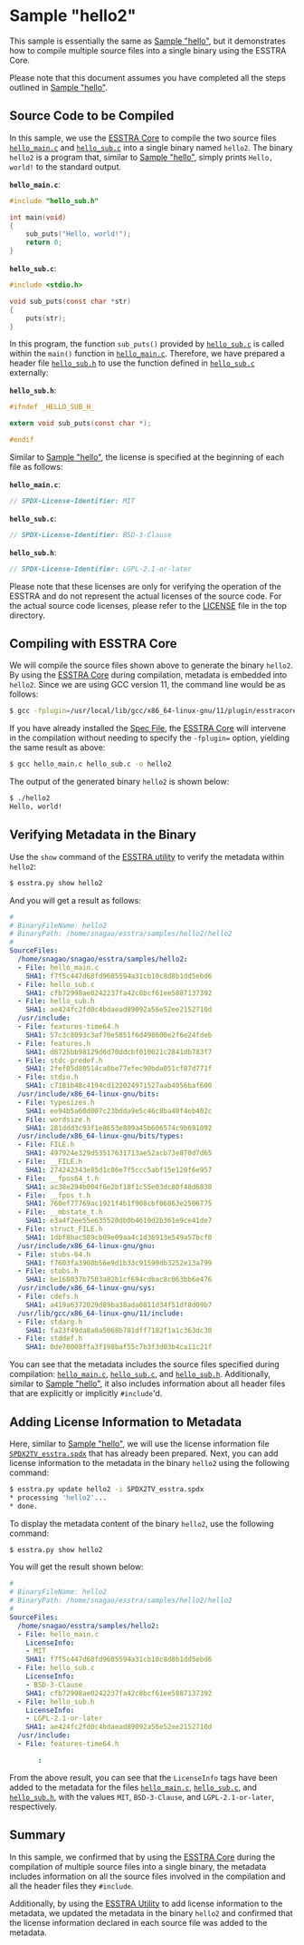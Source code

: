# Sample "hello2"

This sample is essentially the same as [Sample "hello"](../hello/README.md),
but it demonstrates how to compile multiple source files into a single binary
using the ESSTRA Core.

Please note that this document assumes you have completed all the steps
outlined in [Sample "hello"](../hello/README.md).

## Source Code to be Compiled

In this sample, we use the [ESSTRA Core](/core/README.md) to compile
the two source files [`hello_main.c`](./hello_main.c) and [`hello_sub.c`](./hello_sub.c)
into a single binary named `hello2`.
The binary `hello2` is a program that, similar to [Sample "hello"](../hello/README.md),
simply prints `Hello, world!` to the standard output.

**`hello_main.c`**:
```c
#include "hello_sub.h"

int main(void)
{
    sub_puts("Hello, world!");
    return 0;
}
```

**`hello_sub.c`**:
```c
#include <stdio.h>

void sub_puts(const char *str)
{
    puts(str);
}
```

In this program, the function `sub_puts()` provided by
[`hello_sub.c`](./hello_sub.c) is called within the `main()` function in
[`hello_main.c`](./hello_main.c). Therefore, we have prepared a header file
[`hello_sub.h`](./hello_sub.h) to use the function defined in
[`hello_sub.c`](./hello_sub.c) externally:

**`hello_sub.h`**:
```c
#ifndef _HELLO_SUB_H_

extern void sub_puts(const char *);

#endif
```

Similar to [Sample "hello"](../hello/README.md), the license is specified at
the beginning of each file as follows:

**`hello_main.c`**:
```c
// SPDX-License-Identifier: MIT
```

**`hello_sub.c`**:
```c
// SPDX-License-Identifier: BSD-3-Clause
```

**`hello_sub.h`**:
```c
// SPDX-License-Identifier: LGPL-2.1-or-later
```

Please note that these licenses are only for verifying the operation of the
ESSTRA and do not represent the actual licenses of the source code. For the
actual source code licenses, please refer to the [LICENSE](../../LICENSE) file
in the top directory.

## Compiling with ESSTRA Core

We will compile the source files shown above to generate the binary
`hello2`. By using the
[ESSTRA Core](/core/README.md) during compilation,
metadata is embedded into `hello2`.
Since we are using GCC version 11, the command line would be as follows:

```sh
$ gcc -fplugin=/usr/local/lib/gcc/x86_64-linux-gnu/11/plugin/esstracore.so hello_main.c hello_sub.c -o hello2
```

If you have already installed the [Spec File](/README.md#installing-spec-file), the
[ESSTRA Core](/core/README.md) will intervene in the compilation
without needing to specify the `-fplugin=` option, yielding the same result as above:

```sh
$ gcc hello_main.c hello_sub.c -o hello2
```

The output of the generated binary `hello2` is shown below:

```sh
$ ./hello2
Hello, world!
```

## Verifying Metadata in the Binary

Use the `show` command of the [ESSTRA utility](/util/README.md) to verify
the metadata within `hello2`:

```sh
$ esstra.py show hello2
```

And you will get a result as follows:

```yaml
#
# BinaryFileName: hello2
# BinaryPath: /home/snagao/esstra/samples/hello2/hello2
#
SourceFiles:
  /home/snagao/snagao/esstra/samples/hello2:
  - File: hello_main.c
    SHA1: f7f5c447d68fd9685594a31cb10c8d8b1dd5ebd6
  - File: hello_sub.c
    SHA1: cfb72998ae0242237fa42c8bcf61ee5887137392
  - File: hello_sub.h
    SHA1: ae424fc2fd0c4bdaead89092a56e52ee2152710d
  /usr/include:
  - File: features-time64.h
    SHA1: 57c3c8093c3af70e5851f6d498600e2f6e24fdeb
  - File: features.h
    SHA1: d8725bb98129d6d70ddcbf010021c2841db783f7
  - File: stdc-predef.h
    SHA1: 2fef05d80514ca0be77efec90bda051cf87d771f
  - File: stdio.h
    SHA1: c7181b48c4194cd122024971527aab4056baf600
  /usr/include/x86_64-linux-gnu/bits:
  - File: typesizes.h
    SHA1: ee94b5a60d007c23bdda9e5c46c8ba40f4eb402c
  - File: wordsize.h
    SHA1: 281ddd3c93f1e8653e809a45b606574c9b691092
  /usr/include/x86_64-linux-gnu/bits/types:
  - File: FILE.h
    SHA1: 497924e329d53517631713ae52acb73e870d7d65
  - File: __FILE.h
    SHA1: 274242343e85d1c06e7f5ccc5abf15e120f6e957
  - File: __fpos64_t.h
    SHA1: ac38e294b004f6e2bf18f1c55e03dc80f48d6830
  - File: __fpos_t.h
    SHA1: 760ef77769ac1921f4b1f908cbf06863e2506775
  - File: __mbstate_t.h
    SHA1: e3a4f2ee55e635520db0b4610d2b361e9ce41de7
  - File: struct_FILE.h
    SHA1: 1dbf8bac589cb09e09aa4c1d36913e549a57bcf0
  /usr/include/x86_64-linux-gnu/gnu:
  - File: stubs-64.h
    SHA1: f7603fa3908b56e9d1b33c91590db3252e13a799
  - File: stubs.h
    SHA1: be168037b7503a82b1cf694cdbac8c063bb6e476
  /usr/include/x86_64-linux-gnu/sys:
  - File: cdefs.h
    SHA1: a419a6372029d89ba38ada0811d34f51df8d09b7
  /usr/lib/gcc/x86_64-linux-gnu/11/include:
  - File: stdarg.h
    SHA1: fa23f49da8a0a5068b781dff7182f1a1c363dc30
  - File: stddef.h
    SHA1: 0de70008ffa3f198baf55c7b3f3d03b4ca11c21f
```

You can see that the metadata includes the source files specified during
compilation: [`hello_main.c`](./hello_main.c), [`hello_sub.c`](./hello_sub.c),
and [`hello_sub.h`](./hello_sub.h).
Additionally, similar to [Sample "hello"](../hello/README.md),
it also includes information about all header files that are explicitly or
implicitly `#include`'d.

## Adding License Information to Metadata

Here, similar to
[Sample "hello"](../hello/README.md#adding-license-information-to-metadata),
we will use the license information file
[`SPDX2TV_esstra.spdx`](../output-examples/SPDX2TV_esstra.spdx)
that has already been prepared.
Next, you can add license information to the metadata in the binary
`hello2` using the following command:

```sh
$ esstra.py update hello2 -i SPDX2TV_esstra.spdx
* processing 'hello2'...
* done.
```

To display the metadata content of the binary `hello2`, use the following command:

```sh
$ esstra.py show hello2
```

You will get the result shown below:

```yaml
#
# BinaryFileName: hello2
# BinaryPath: /home/snagao/esstra/samples/hello2/hello2
#
SourceFiles:
  /home/snagao/esstra/samples/hello2:
  - File: hello_main.c
    LicenseInfo:
    - MIT
    SHA1: f7f5c447d68fd9685594a31cb10c8d8b1dd5ebd6
  - File: hello_sub.c
    LicenseInfo:
    - BSD-3-Clause
    SHA1: cfb72998ae0242237fa42c8bcf61ee5887137392
  - File: hello_sub.h
    LicenseInfo:
    - LGPL-2.1-or-later
    SHA1: ae424fc2fd0c4bdaead89092a56e52ee2152710d
  /usr/include:
  - File: features-time64.h

       :

```

From the above result, you can see that the `LicenseInfo` tags have been added
to the metadata for the files
[`hello_main.c`](./hello_main.c),
[`hello_sub.c`](./hello_sub.c), and
[`hello_sub.h`](./hello_sub.h),
with the values `MIT`, `BSD-3-Clause`, and `LGPL-2.1-or-later`, respectively.

## Summary

In this sample, we confirmed that by using the
[ESSTRA Core](/core/README.md) during the compilation of multiple
source files into a single binary, the metadata includes information on
all the source files involved in the compilation and
all the header files they `#include`.

Additionally, by using the [ESSTRA Utility](/util/README.md) to add license
information to the metadata,
we updated the metadata in the binary `hello2` and confirmed that the license
information declared in each source file was added to the metadata.
